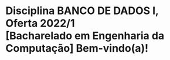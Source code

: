 # Disciplina BANCO DE DADOS I, Oferta 2022/1 <br> [Bacharelado em Engenharia da Computação] Bem-vindo(a)!

